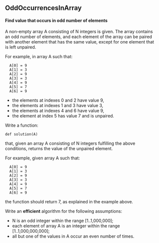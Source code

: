 ## OddOccurrencesInArray
#### Find value that occurs in odd number of elements

A non-empty array A consisting of N integers is given. The array contains an odd number of elements, and each element of the array can be paired with another element that has the same value, except for one element that is left unpaired.

For example, in array A such that:

      A[0] = 9  
      A[1] = 3  
      A[2] = 9
      A[3] = 3 
      A[4] = 9  
      A[5] = 7
      A[6] = 9
  
* the elements at indexes 0 and 2 have value 9,
* the elements at indexes 1 and 3 have value 3,
* the elements at indexes 4 and 6 have value 9,
* the element at index 5 has value 7 and is unpaired.

Write a function:

    def solution(A)

that, given an array A consisting of N integers fulfilling the above conditions, returns the value of the unpaired element.

For example, given array A such that:

      A[0] = 9  
      A[1] = 3  
      A[2] = 9
      A[3] = 3  
      A[4] = 9  
      A[5] = 7
      A[6] = 9
the function should return 7, as explained in the example above.

Write an **efficient** algorithm for the following assumptions:

* N is an odd integer within the range [1..1,000,000];
* each element of array A is an integer within the range [1..1,000,000,000];
* all but one of the values in A occur an even number of times.